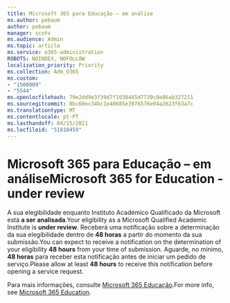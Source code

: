 ```yaml
---
title: Microsoft 365 para Educação – em análise
ms.author: pebaum
author: pebaum
manager: scotv
ms.audience: Admin
ms.topic: article
ms.service: o365-administration
ROBOTS: NOINDEX, NOFOLLOW
localization_priority: Priority
ms.collection: Adm_O365
ms.custom:
- "1500009"
- "5544"
ms.openlocfilehash: 79e2dd9e3f39d7f1038445d7739c8e86ab327211
ms.sourcegitcommit: 8bc60ec34bc1e40685e3976576e04a2623f63a7c
ms.translationtype: MT
ms.contentlocale: pt-PT
ms.lasthandoff: 04/15/2021
ms.locfileid: "51810459"
---
```

# <a name="microsoft-365-for-education---under-review"></a><span data-ttu-id="3ae3a-102">Microsoft 365 para Educação – em análise</span><span class="sxs-lookup"><span data-stu-id="3ae3a-102">Microsoft 365 for Education - under review</span></span>

<span data-ttu-id="3ae3a-103">A sua elegibilidade enquanto Instituto Académico Qualificado da Microsoft está **a ser analisada**.</span><span class="sxs-lookup"><span data-stu-id="3ae3a-103">Your eligibility as a Microsoft Qualified Academic Institute is **under review**.</span></span> <span data-ttu-id="3ae3a-104">Receberá uma notificação sobre a determinação da sua elegibilidade dentro de **48 horas** a partir do momento da sua submissão.</span><span class="sxs-lookup"><span data-stu-id="3ae3a-104">You can expect to receive a notification on the determination of your eligibility **48 hours** from your time of submission.</span></span> <span data-ttu-id="3ae3a-105">Aguarde, no mínimo, **48 horas** para receber esta notificação antes de iniciar um pedido de serviço.</span><span class="sxs-lookup"><span data-stu-id="3ae3a-105">Please allow at least **48 hours** to receive this notification before opening a service request.</span></span>

<span data-ttu-id="3ae3a-106">Para mais informações, consulte [Microsoft 365 Educação](https://www.microsoft.com/education/buy-license/microsoft365).</span><span class="sxs-lookup"><span data-stu-id="3ae3a-106">For more info, see [Microsoft 365 Education](https://www.microsoft.com/education/buy-license/microsoft365).</span></span>
